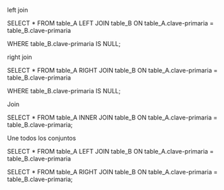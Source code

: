 left join

SELECT * 
FROM table_A
LEFT JOIN table_B ON table_A.clave-primaria = table_B.clave-primaria
<!-- Pero no quiero ningun dato que sea de la table_B -->
WHERE table_B.clave-primaria IS NULL;

right join

SELECT * 
FROM table_A
RIGHT JOIN table_B ON table_A.clave-primaria = table_B.clave-primaria
<!-- Pero no quiero ningun dato que sea de la table_B -->
WHERE table_B.clave-primaria IS NULL;

Join

SELECT * 
FROM table_A
INNER JOIN table_B ON table_A.clave-primaria = table_B.clave-primaria;

Une todos los conjuntos

SELECT * 
FROM table_A
LEFT JOIN table_B ON table_A.clave-primaria = table_B.clave-primaria
<!-- Se puede ocupar CROSS JOIN | FULL OUTER JOIN | 
pero no se recomiendo ya que no en todos los sistemas son compatibles -->
SELECT * 
FROM table_A
RIGHT JOIN table_B ON table_A.clave-primaria = table_B.clave-primaria;